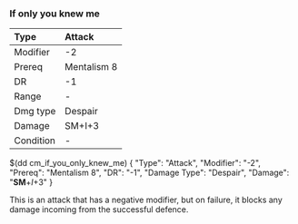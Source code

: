 ### If only you knew me

| Type | Attack |
| :----- | :----- |
| Modifier | -2 |
| Prereq | Mentalism 8 |
| DR | -1 |
| Range | - |
| Dmg type | Despair |
| Damage | SM+I+3 |
| Condition | - |

$(dd cm_if_you_only_knew_me)
{ "Type": "Attack",
	"Modifier": "-2",
	"Prereq": "Mentalism 8",
	"DR": "-1",
	"Damage Type": "Despair",
	"Damage": "__SM__+*I*+3"
}

This is an attack that has a negative modifier, but on failure,
it blocks any damage incoming from the successful defence.
